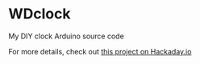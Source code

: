 # WDclock
My DIY clock Arduino source code

For more details, check out [this project on Hackaday.io](https://hackaday.io/project/7736-wdclock)
